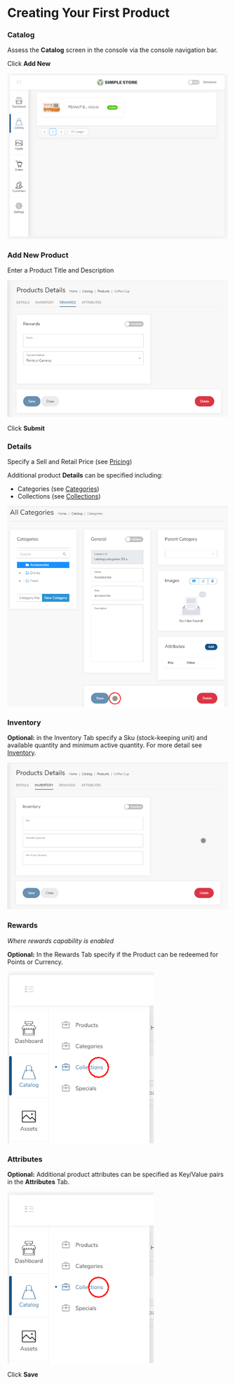 # Creating Your First Product

### Catalog

Assess the **Catalog** screen in the console via the console navigation bar.

Click **Add New**

![](../.gitbook/assets/image%20%2822%29.png)

### Add New Product

Enter a Product Title and Description

![](../.gitbook/assets/image%20%2813%29.png)

Click **Submit**

###  Details

Specify a Sell and Retail Price \(see [Pricing](../catalog-1/pricing.md)\)

Additional product **Details** can be specified including:

* Categories \(see [Categories](../catalog-1/categories.md)\)
* Collections \(see [Collections](../catalog-1/collections.md)\)

![](../.gitbook/assets/image%20%2829%29.png)



### Inventory

**Optional:** in the Inventory Tab specify a Sku \(stock-keeping unit\) and available quantity and minimum active quantity. For more detail see [Inventory](../catalog-1/inventory.md).

![](../.gitbook/assets/image%20%281%29.png)

###  Rewards

_Where rewards capability is enabled_

**Optional:** In the Rewards Tab specify if the Product can be redeemed for Points or Currency.

![](../.gitbook/assets/image%20%2833%29.png)

### Attributes

**Optional:** Additional product attributes can be specified as Key/Value pairs in the **Attributes** Tab.

![](../.gitbook/assets/image%20%2824%29.png)

Click **Save**

